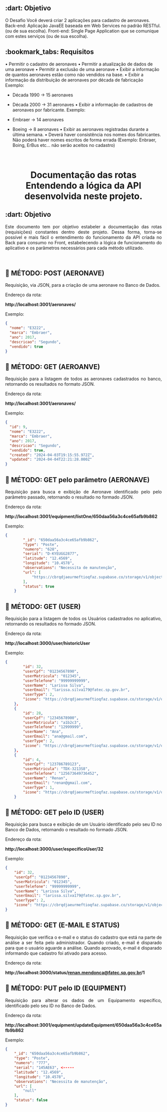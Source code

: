 <h2> :dart: Objetivo</h2>
O Desafio Você deverá criar 2 aplicações para cadastro de aeronaves. Back-end: Aplicação JavaEE baseada em Web Services no padrão RESTful. (ou de sua escolha). Front-end: Single Page Application que se comunique com estes serviços (ou de sua escolha).

<h2> :bookmark_tabs: Requisitos </h2>
• Permitir o cadastro de aeronaves
• Permitir a atualização de dados de uma aeronave
• Permitir a exclusão de uma aeronave
• Exibir a informação de quantos aeronaves estão como não vendidos na base.
• Exibir a informação da distribuição de aeronaves por década de fabricação
Exemplo:

- Década 1990 -> 15 aeronaves
- Década 2000 -> 31 aeronaves
• Exibir a informação de cadastros de aeronaves por fabricante.
Exemplo:

- Embraer -> 14 aeronaves
- Boeing -> 8 aeronaves
• Exibir as aeronaves registradas durante a última semana.
• Deverá haver consistência nos nomes dos fabricantes. Não poderá haver nomes escritos
de forma errada (Exemplo: Enbraer, Boing, ErBus etc... não serão aceitos no cadastro)


<br id="topo">

<h1 align="center"> Documentação das rotas</br> Entendendo a lógica da API desenvolvida neste projeto. </h1>
<h2> :dart: Objetivo</h2>

<p align="justify"> Este documento tem por objetivo estabeler a documentação das rotas (requisições) constantes dentro deste projeto. Dessa forma, torna-se possível e mais fácil o entendimento do funcionamento da API criada no Back para consumo no Front, estabelecendo a lógica de funcionamento do aplicativo e os parâmetros necessários para cada método utilizado.</p>
<br>


<h2> 📔 MÉTODO: POST (AERONAVE)</h2>

<p align="justify"> Requisição, via JSON, para a criação de uma aeronave no Banco de Dados.</p>

<p align="justify"> Endereço da rota:</p>

**http://localhost:3001/aeronaves/**

<p align="justify"> Exemplo:</p>

```json
{
  "nome": "E3222",
  "marca": "Embraer",
  "ano": 2017,
  "descricao": "Segundo",
  "vendido": true
}
```

<h2> 📔 MÉTODO: GET (AEROANVE)</h2>

<p align="justify"> Requisição para a listagem de todos as aeronaves cadastrados no banco, retornando os resultados no formato JSON.</p>

<p align="justify"> Endereço da rota:</p>

**http://localhost:3001/aeronaves/**

<p align="justify"> Exemplo:</p>

```json
{
  "id": 9,
  "nome": "E3222",
  "marca": "Embraer",
  "ano": 2017,
  "descricao": "Segundo",
  "vendido": true,
  "created": "2024-04-03T19:15:55.972Z",
  "updated": "2024-04-04T22:21:28.000Z" 
}
```


<h2> 📔 MÉTODO: GET pelo parâmetro (AERONAVE)</h2>

<p align="justify"> Requisição para busca e exibição de Aeronave identificado pelo pelo parâmetro passado, retornando o resultado no formado JSON.</p>

<p align="justify"> Endereço da rota:</p>

**http://localhost:3001/equipment/listOne/650daa56a3c4ce65afb9b862**

<p align="justify"> Exemplo:</p>

```json
{
        "_id": "650daa56a3c4ce65afb9b862",
        "type": "Poste",
        "numero": "628",
        "serial": "D-KYEUGG2877",
        "latitude": "12.4569",
        "longitude": "10.4578",
        "observations": "Necessita de manutenção",
        "url": [
            "https://cbrqdjaeurmeftioqfaz.supabase.co/storage/v1/object/public/imagens/D-KYEUGG28770.19592657284536147.jpeg"
        ],
        "status": true
    }
```

<h2> 📔 MÉTODO: GET (USER)</h2>

<p align="justify"> Requisição para a listagem de todos os Usuários cadastrados no aplicativo, retornando os resultados no formado JSON.</p>

<p align="justify"> Endereço da rota:</p>

**http://localhost:3000/user/historicUser**

<p align="justify"> Exemplo:</p>

```json
{
        "id": 32,
        "userCpf": "01234567890",
        "userMatricula": "012345",
        "userTelefone": "99999999999",
        "userName": "Larissa Silva",
        "userEmail": "larissa.silva179@fatec.sp.gov.br",
        "userType": 2,
        "icone": "https://cbrqdjaeurmeftioqfaz.supabase.co/storage/v1/object/public/icone/012345678900.18060346807565758.jpeg"
    },
    {
        "id": 28,
        "userCpf": "12345678900",
        "userMatricula": "a1b2c3",
        "userTelefone": "12999999",
        "userName": "Ana",
        "userEmail": "ana@gmail.com",
        "userType": 2,
        "icone": "https://cbrqdjaeurmeftioqfaz.supabase.co/storage/v1/object/public/icone/8648364840.3938095478661176.jpeg6d827d6d-651b-4eb8-9427-0216ecca4f7b.jpeg0.4829035627709067.jpeg"
    },
    {
        "id": 4,
        "userCpf": "123786789123",
        "userMatricula": "TDX-3213S8",
        "userTelefone": "125673649736452",
        "userName": "Renan",
        "userEmail": "renan@gmail.com",
        "userType": 1,
        "icone": "https://cbrqdjaeurmeftioqfaz.supabase.co/storage/v1/object/public/icone/avatar.png"
    }
```


<h2> 📔 MÉTODO: GET pelo ID (USER)</h2>

<p align="justify"> Requisição para busca e exibição de um Usuário identificado pelo seu ID no Banco de Dados, retornando o resultado no formado JSON.</p>

<p align="justify"> Endereço da rota:</p>

**http://localhost:3000/user/especificoUser/32**

<p align="justify"> Exemplo:</p>

```json
{
    "id": 32,
    "userCpf": "01234567890",
    "userMatricula": "012345",
    "userTelefone": "99999999999",
    "userName": "Larissa Silva",
    "userEmail": "larissa.silva179@fatec.sp.gov.br",
    "userType": 2,
    "icone": "https://cbrqdjaeurmeftioqfaz.supabase.co/storage/v1/object/public/icone/012345678900.18060346807565758.jpeg"
}
```


<h2> 📔 MÉTODO: GET (E-MAIL E STATUS)</h2>

<p align="justify"> Requisição que verifica o e-mail e o status do cadastro que está na parte de análise a ser feita pelo administrador. Quando criado, e-mail é disparado para que o usuário aguarde a análise. Quando aprovado, e-mail é disparado informando que cadastro foi ativado para acesso.</p>

<p align="justify"> Endereço da rota:</p>

**http://localhost:3000/status/renan.mendonca@fatec.sp.gov.br/1**


<h2> 📔 MÉTODO: PUT pelo ID (EQUIPMENT)</h2>

<p align="justify"> Requisição para alterar os dados de um Equipamento específico, identificado pelo seu ID no Banco de Dados.</p>

<p align="justify"> Endereço da rota:</p>

**http://localhost:3001/equipment/updateEquipment/650daa56a3c4ce65afb9b862**

<p align="justify"> Exemplo:</p>

```json
{
    "_id": "650daa56a3c4ce65afb9b862",
    "type": "Poste",
    "numero": "777",
    "serial": "145AE63", <-----
    "latitude": "12.4569",
    "longitude": "10.4578",
    "observations": "Necessita de manutenção",
    "url": [
        "null"
    ],
    "status": false
}
```

